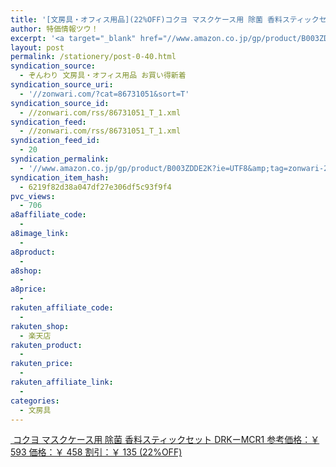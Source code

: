 ```yaml
---
title: '[文房具・オフィス用品](22%OFF)コクヨ マスクケース用 除菌 香料スティックセット DRKーMCR1 ￥458'
author: 特価情報ツウ！
excerpt: '<a target="_blank" href="//www.amazon.co.jp/gp/product/B003ZDDE2K?ie=UTF8&amp;tag=zonwari-22&amp;linkCode=as2&amp;camp=247&amp;creative=7399&amp;creativeASIN=B003ZDDE2K"><img src="//ecx.images-amazon.com/images/I/31fb-qP5aAL._SL100_.jpg"><br>&#12467;&#12463;&#12520; &#12510;&#12473;&#12463;&#12465;&#12540;&#12473;&#29992; &#38500;&#33740; &#39321;&#26009;&#12473;&#12486;&#12451;&#12483;&#12463;&#12475;&#12483;&#12488; DRK&#12540;MCR1<br>&#21442;&#32771;&#20385;&#26684;&#65306;&#65509; 593<br>&#20385;&#26684;&#65306;&#65509; 458<br>&#21106;&#24341;&#65306;&#65509; 135 (22%OFF)</a>'
layout: post
permalink: /stationery/post-0-40.html
syndication_source:
  - ぞんわり 文房具・オフィス用品 お買い得新着
syndication_source_uri:
  - '//zonwari.com/?cat=86731051&sort=T'
syndication_source_id:
  - //zonwari.com/rss/86731051_T_1.xml
syndication_feed:
  - //zonwari.com/rss/86731051_T_1.xml
syndication_feed_id:
  - 20
syndication_permalink:
  - '//www.amazon.co.jp/gp/product/B003ZDDE2K?ie=UTF8&amp;tag=zonwari-22&amp;linkCode=as2&amp;camp=247&amp;creative=7399&amp;creativeASIN=B003ZDDE2K'
syndication_item_hash:
  - 6219f82d38a047df27e306df5c93f9f4
pvc_views:
  - 706
a8affiliate_code:
  -
a8image_link:
  -
a8product:
  -
a8shop:
  -
a8price:
  -
rakuten_affiliate_code:
  -
rakuten_shop:
  - 楽天店
rakuten_product:
  -
rakuten_price:
  -
rakuten_affiliate_link:
  -
categories:
  - 文房具
---
```

[<img src='//i2.wp.com/ecx.images-amazon.com/images/I/31fb-qP5aAL._SL150_.jpg?w=546' title="" alt="" data-recalc-dims="1" />
コクヨ マスクケース用 除菌 香料スティックセット DRKーMCR1
参考価格：￥ 593
価格：￥ 458
割引：￥ 135 (22%OFF)][1]

 [1]: //www.amazon.co.jp/gp/product/B003ZDDE2K?ie=UTF8&#038;tag=tokkajohotsu-22&#038;linkCode=as2&#038;camp=247&#038;creative=7399&#038;creativeASIN=B003ZDDE2K